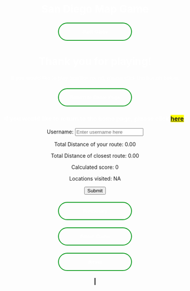 <html>
<head>
  <h1 id="title-thing">San Diego Map Game</h1>
  <style>
    #title-thing{
      text-align: center;
      color: white;
    }
    .button-container{
      width: fit-content;
      margin: 0 auto;
    }
    .gen-button{
      display: block;
      width: 200px;
      padding: 15px 0;
      text-align: center;
      margin: 20px 10px;
      background: transparent;
      border-radius: 25px;
      border: 2px solid #009614;
      color: #fff;
      font-weight: bold;
      cursor: pointer;
      position: relative;
      overflow: hidden;
      transition: all 0.6s;
      color: white;
    }
    .gen-button:hover{
      background-color: #009614;
    }
    #canvas{
      border: 1px solid #000000;
      background-image: url('SDmap.png');
      background-position: center;
    }
    #linked-gametohome{
      background-color: yellow;
    }
    #end-page{
      text-align: center;
      color: white;
    }
    #game-page{
      text-align: center;
      color: white;
    }
    #finish-form{
      text-align: center;
    }
  </style>
  <div id="start-page">
    <div class="button-container">
    <button class="gen-button" onclick="gameScreen(1)" id="start-button">Start Game</button>
    </div>
  </div>
  <div id="end-page">
    <h1>Thank you for playing!</h1>
    <p>If you would like to play another round, please click the button below.</p>
    <div class="button-container">
      <button class="gen-button" onclick="gameScreen(3)">Return to Game Page</button>
    </div>
    <h3>If you would like to return to the home page, please click <span id="linked-gametohome"><a href="{{site.baseurl}}/index">here</a></span>.</h3>
  </div>
</head>
<body>
    <div id="finish-form">
      <form action="javascript:userCreate()">
        <p><label>
            Username:
            <input type="text" name="username" id="username" placeholder="Enter username here" required>
        </label></p>
        <p><label>
            Total Distance of your route: <span id="totalDistance">0.00</span>
        </label></p>
        <p><label>
            Total Distance of closest route: <span id="totalDistanceClosest">0.00</span>
        </label></p>
        <p><label>
            Calculated score: <span id="score">0</span>
        </label></p>
        <p><label>
            Locations visited: <span id="locationList">NA</span>
        </label></p>
        <p>
        <!-- Popup message on button click -->
            <button onclick="alert('Your score has been posted!')" id="form-submit-button">Submit</button>
        </p>
      </form>
      <!-- Temporary button, remove later -->
      <div class="button-container">
        <button id="temporary" onclick="userCreate()" class="gen-button">Temporary</button>
      </div>
    </div>
  <div id="game-page">
    <div class="button-container">
      <button id="game-finish-button" class="gen-button" onclick="gameScreen(2)">Finish Game</button>
      <button id="resetButton" class="gen-button">Reset</button>
    </div>
    <canvas id="canvas" width="1072" height="829"></canvas>
  </div>
  <script>
    const startPage = document.getElementById("start-page");
    const endPage = document.getElementById("end-page");
    const gamePage = document.getElementById("game-page");
    const finishButton = document.getElementById("game-finish-button");
    const resetButton = document.getElementById("resetButton");
    const canvas = document.getElementById("canvas");
    const finishForm = document.getElementById("finish-form");
    const submitButton = document.getElementById("form-submit-button");
    const temp = document.getElementById("temporary");
    // Initially hides end page and game page and finish button
    endPage.style.display = "none";
    gamePage.style.display = "none";
    finishButton.style.display = "none";
    finishForm.style.display = "none";
    // Function switches screen based on status parameter
    function gameScreen(status){
      if(status === 1){
        startPage.style.display = "none";
        gamePage.style.display = "block";
        resetButton.style.display = "block";
      }
      if(status === 2){
        finishForm.style.display = "block";
        resetButton.style.display = "none";
      }
      if(status === 3){
        startPage.style.display = "block";
        endPage.style.display = "none";
      }
    }
    // Add POST here for api
    function userCreate(){
      finishForm.style.display = "none";
      gamePage.style.display = "none";
      endPage.style.display = "block";
    }
    // Vertex class to represent each HTML element
    class Vertex {
      constructor(id, x, y) {
        this.id = id; // id of the vertex
        this.x = x; // x-coordinate of the vertex
        this.y = y; // y-coordinate of the vertex
        this.adjacent = []; // array to store adjacent vertices
        this.connected = false; // flag to indicate if vertex is connected
      }
      // Function to add an adjacent vertex
      addAdjacent(vertex) {
        this.adjacent.push(vertex);
      }
    }
    // Graph class to hold all the vertices
    class Graph {
      constructor() {
        this.vertices = []; // array to store all vertices
        this.map = {}; // hash map to store vertices by their ids
      }
      // Function to add a vertex to the graph
      addVertex(vertex) {
        this.vertices.push(vertex);
        this.map[vertex.id] = vertex; // add vertex to the map
      }
      // Function to check if all vertices are connected
      checkAllVerticesConnected() {
        for (const vertex of this.vertices) {
          if (!vertex.connected) {
            return false;
          }
        }
        return true;
      }
      // Function to calculate the Euclidean distance between two vertices
      calculateDistance(v1, v2) {
        const dx = v1.x - v2.x;
        const dy = v1.y - v2.y;
        return Math.sqrt(dx * dx + dy * dy);
      }
      // Function to calculate the total distance of all lines
      calculateTotalDistance() {
        let totalDistance = 0;
        for (const vertex of this.vertices) {
          for (const adjacentVertex of vertex.adjacent) {
            totalDistance += this.calculateDistance(vertex, adjacentVertex);
          }
        }
        return totalDistance;
      }
    }
    // Function to draw the graph on the canvas
    function drawGraph(graph) {
      const canvas = document.getElementById("canvas");
      const ctx = canvas.getContext("2d");
      ctx.clearRect(0, 0, canvas.width, canvas.height); // clear the canvas
      // Draw all vertices as white circles
      graph.vertices.forEach((vertex) => {
        ctx.beginPath();
        ctx.arc(vertex.x, vertex.y, 10, 0, 2 * Math.PI);
        ctx.fillStyle = vertex.connected ? "#00FF00" : "#FFFFFF";
        ctx.fill();
        ctx.closePath();
      });
      // Draw the connected lines
      ctx.beginPath();
      ctx.strokeStyle = "#FF0000";
      ctx.lineWidth = 3;
      graph.vertices.forEach((vertex) => {
        vertex.adjacent.forEach((adjacentVertex) => {
          ctx.moveTo(vertex.x, vertex.y);
          ctx.lineTo(adjacentVertex.x, adjacentVertex.y);
        });
      });
      ctx.stroke();
      ctx.closePath();
    }
    // Function to handle the mouse down event
    function handleMouseDown(e) {
      if (allVerticesConnected) {
        return; // Return early if all vertices are already connected
      }
      const canvas = e.target;
      const rect = canvas.getBoundingClientRect();
      const mouseX = e.clientX - rect.left;
      const mouseY = e.clientY - rect.top;
      // Find the vertex that the user clicked on (if any)
      const vertex = graph.vertices.find((vertex) => {
        const dx = vertex.x - mouseX;
        const dy = vertex.y - mouseY;
        return dx * dx + dy * dy <= 100; // check if the click is within the vertex's radius
      });
      if (vertex) {
        // Store the selected vertex and the starting position of the line
        selectedVertex = vertex;
        lineStartX = vertex.x;
        lineStartY = vertex.y;
        // Add mouse move and mouse up event listeners
        canvas.addEventListener("mousemove", handleMouseMove);
        canvas.addEventListener("mouseup", handleMouseUp);
      }
    }
    // Function to handle the mouse move event
    function handleMouseMove(e) {
      const canvas = e.target;
      const rect = canvas.getBoundingClientRect();
      const mouseX = e.clientX - rect.left;
      const mouseY = e.clientY - rect.top;
      // Update the line end position
      lineEndX = mouseX;
      lineEndY = mouseY;
      // Redraw the canvas
      drawGraph(graph);
      // Draw the temporary line from the selected vertex to the mouse position
      const ctx = canvas.getContext("2d");
      ctx.beginPath();
      ctx.strokeStyle = "#0000FF";
      ctx.lineWidth = 2;
      ctx.moveTo(lineStartX, lineStartY);
      ctx.lineTo(lineEndX, lineEndY);
      ctx.stroke();
      ctx.closePath();
    }
    // Function to handle the mouse up event
    function handleMouseUp(e) {
      const canvas = e.target;
      // Find the vertex that the user released the mouse on (if any)
      const vertex = graph.vertices.find((vertex) => {
        const dx = vertex.x - lineEndX;
        const dy = vertex.y - lineEndY;
        const distance = Math.sqrt(dx * dx + dy * dy);
        return distance <= 20; // check if the release point is within 20 pixels of the vertex
      });
      if (vertex && !vertex.connected) {
        // Connect the line to the snapped vertex
        selectedVertex.addAdjacent(vertex);
        vertex.addAdjacent(selectedVertex);
        // Set the vertices as connected
        selectedVertex.connected = true;
        vertex.connected = true;
        // Redraw the canvas with the updated graph and line connection
        drawGraph(graph);
        // Check if all vertices are connected
        allVerticesConnected = graph.checkAllVerticesConnected();
        console.log("All vertices connected:", allVerticesConnected);
        if(allVerticesConnected === true){
          finishButton.style.display = "block";
        }
        // Calculate and update the total distance
        const totalDistance = graph.calculateTotalDistance();
        document.getElementById("totalDistance").textContent = totalDistance.toFixed(2);
      }
      // Reset the line positions and remove the event listeners
      lineStartX = null;
      lineStartY = null;
      lineEndX = null;
      lineEndY = null;
      selectedVertex = null;
      canvas.removeEventListener("mousemove", handleMouseMove);
      canvas.removeEventListener("mouseup", handleMouseUp);
    }
    // Function to handle the reset button click event
    function handleResetButtonClick() {
      // Clear the canvas
      const canvas = document.getElementById("canvas");
      const ctx = canvas.getContext("2d");
      ctx.clearRect(0, 0, canvas.width, canvas.height);
      // Reset all vertices
      for (const vertex of graph.vertices) {
        vertex.connected = false;
        vertex.adjacent = [];
      }
      // Reset the total distance
      document.getElementById("totalDistance").textContent = "0.00";
      // Redraw the empty canvas
      drawGraph(graph);
      // Reset the allVerticesConnected flag
      allVerticesConnected = graph.checkAllVerticesConnected();
    }
    // Create the graph
    const graph = new Graph();
    const v1 = new Vertex("A", 69, 69);
    const v2 = new Vertex("B", 222, 122);
    const v3 = new Vertex("C", 333, 125);
    const v4 = new Vertex("D", 235, 464);
    const v5 = new Vertex("E", 726, 123);
    const v6 = new Vertex("F", 46, 75);
    // Add vertices onto graph
    graph.addVertex(v1);
    graph.addVertex(v2);
    graph.addVertex(v3);
    graph.addVertex(v4);
    graph.addVertex(v5);
    graph.addVertex(v6);
    // Initialize variables
    let selectedVertex = null;
    let lineStartX = null;
    let lineStartY = null;
    let lineEndX = null;
    let lineEndY = null;
    let allVerticesConnected = graph.checkAllVerticesConnected();
    // Draw the initial graph
    drawGraph(graph);
    // Add event listeners
    canvas.addEventListener("mousedown", handleMouseDown);
    resetButton.addEventListener("click", handleResetButtonClick);
    submitButton.addEventListener("click", handleResetButtonClick);
    temp.addEventListener("click", handleResetButtonClick);
  </script>
</body>
</html>
